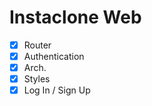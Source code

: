 # Instaclone Web

- [x] Router
- [x] Authentication
- [x] Arch.
- [x] Styles
- [x] Log In / Sign Up
